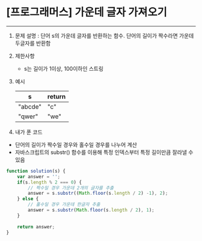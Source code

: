 # [프로그래머스] 가운데 글자 가져오기
---

1. 문제 설명 : 단어 s의 가운데 글자를 반환하는 함수. 단어의 길이가 짝수라면 가운데 두글자를 반환함

2. 제한사항
    - s는 길이가 1이상, 100이하인 스트링

3. 예시

    s|return
    --|--
    "abcde"|"c"
    "qwer"|"we"

4. 내가 푼 코드
- 단어의 길이가 짝수일 경우와 홀수일 경우를 나누어 계산
- 자바스크립트의 substr() 함수를 이용해 특정 인덱스부터 특정 길이만큼 잘라낼 수 있음
```javascript
function solution(s) {
    var answer = '';
    if(s.length % 2 === 0) {
        // 짝수일 경우 가운데 2개의 글자를 추출
        answer = s.substr((Math.floor(s.length / 2) -1), 2);
    } else {
        // 홀수일 경우 가운데 한글자 추출
        answer = s.substr(Math.floor(s.length / 2), 1);
    }
    
    return answer;
}
```